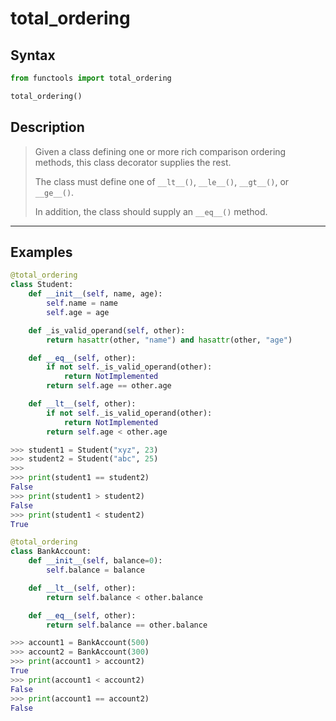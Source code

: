# total_ordering

## Syntax

```python
from functools import total_ordering

total_ordering()
```

## Description

> Given a class defining one or more rich comparison ordering methods,
> this class decorator supplies the rest.
>
> The class must define one of `__lt__()`, `__le__()`, `__gt__()`, or
> `__ge__()`.
>
> In addition, the class should supply an `__eq__()` method.
---

## Examples

```python
@total_ordering
class Student:
    def __init__(self, name, age):
        self.name = name
        self.age = age

    def _is_valid_operand(self, other):
        return hasattr(other, "name") and hasattr(other, "age")

    def __eq__(self, other):
        if not self._is_valid_operand(other):
            return NotImplemented
        return self.age == other.age

    def __lt__(self, other):
        if not self._is_valid_operand(other):
            return NotImplemented
        return self.age < other.age

>>> student1 = Student("xyz", 23)
>>> student2 = Student("abc", 25)
>>> 
>>> print(student1 == student2)
False
>>> print(student1 > student2)
False
>>> print(student1 < student2)
True
```

```python
@total_ordering
class BankAccount:
    def __init__(self, balance=0):
        self.balance = balance

    def __lt__(self, other):
        return self.balance < other.balance

    def __eq__(self, other):
        return self.balance == other.balance

>>> account1 = BankAccount(500)
>>> account2 = BankAccount(300)
>>> print(account1 > account2)
True
>>> print(account1 < account2)
False
>>> print(account1 == account2)
False
```
